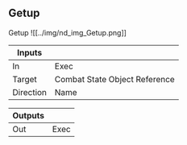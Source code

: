 ## Getup
Getup
![[../img/nd_img_Getup.png]]

|Inputs||
|--|--|
| In | Exec |
| Target | Combat State Object Reference |
| Direction | Name |

|Outputs||
|--|--|
| Out | Exec |
